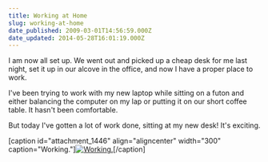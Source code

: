 ```yaml
---
title: Working at Home
slug: working-at-home
date_published: 2009-03-01T14:56:59.000Z
date_updated: 2014-05-28T16:01:19.000Z
---
```


I am now all set up. We went out and picked up a cheap desk for me last night, set it up in our alcove in the office, and now I have a proper place to work.

I've been trying to work with my new laptop while sitting on a futon and either balancing the computer on my lap or putting it on our short coffee table. It hasn't been comfortable.

But today I've gotten a lot of work done, sitting at my new desk! It's exciting.

[caption id="attachment_1446" align="aligncenter" width="300" caption="Working."][![Working.](http://res.cloudinary.com/joelgoodman/image/upload/h_225,w_300/v1401314477/photo-121_gbarue.jpg)](http://joelgoodman.wpengine.com/wp-content/uploads/2009/03/photo-121.jpg)[/caption]
